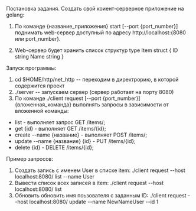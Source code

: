 Постановка задания. Создать свой коиент-серверное приложение на golang:
1. По команде {название_приложения} start [--port {port_number}] поднимать web-сервер доступный по адресу http://localhost:{8080 или port_number}.

2. Web-cервер будет хранить список структур
type Item struct {
  ID string
  Name string
}

Запуск программы:
1. cd $HOME/http/net_http -- переходим в директрорию, в которой содержится проект
2. ./server -- запускаем сервер (сервер работает на порту 8080)
3. По команде ./client request [--port {port_number}] {вложенная_команда} выполнять запросы в зависимости от вложенной команды:
  - list - выполняет запрос GET /items/;
  - get {id} - выполняет GET /items/{id};
  - create --name {название} - выполняет POST /items/;
  - update --name {название} {id} - PUT /items/{id};
  - delete {id} - DELETE /items/{id};

Пример запросов:
1. Создать запись c именем User в списке item: ./client request --host localhost:8080/ list --name User   
2. Вывести список всех записей в item:  ./client request --host localhost:8080/ list
3. Обновить обновить имя поьзователя с заданным  ID: ./client request --host localhost:8080/ update --name NewNameUser --id 1